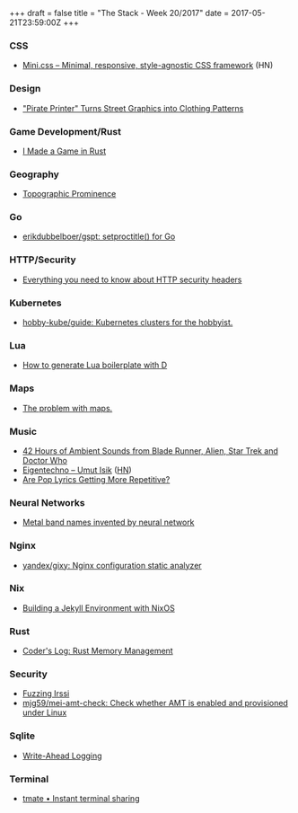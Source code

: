 +++
draft = false
title = "The Stack - Week 20/2017"
date = 2017-05-21T23:59:00Z
+++


### CSS

 - [Mini.css – Minimal, responsive, style-agnostic CSS framework][Minicssminimalresponsivestyleagnosticcssframeworkhackernews] (HN)

[Minicssminimalresponsivestyleagnosticcssframeworkhackernews]: https://news.ycombinator.com/item?id=14264494



### Design

 - ["Pirate Printer" Turns Street Graphics into Clothing Patterns][Paintpresspirateprinterturnsstreetgraphicsintoclothingpatterns99invisible]

[Paintpresspirateprinterturnsstreetgraphicsintoclothingpatterns99invisible]: http://99percentinvisible.org/article/paint-press-pirate-printer-turns-street-graphics-clothing-patterns/



### Game Development/Rust

 - [I Made a Game in Rust][Imadeagameinrust]

[Imadeagameinrust]: https://michaelfairley.com/blog/i-made-a-game-in-rust/



### Geography

 - [Topographic Prominence][Topographicprominenceandrewkirmsespage]

[Topographicprominenceandrewkirmsespage]: http://www.andrewkirmse.com/prominence



### Go

 - [erikdubbelboer/gspt: setproctitle() for Go][Erikdubbelboergsptsetproctitleforgo]

[Erikdubbelboergsptsetproctitleforgo]: https://github.com/ErikDubbelboer/gspt



### HTTP/Security

 - [Everything you need to know about HTTP security headers][Appcanaryeverythingyouneedtoknowabouthttpsecurityheaders]

[Appcanaryeverythingyouneedtoknowabouthttpsecurityheaders]: https://blog.appcanary.com/2017/http-security-headers.html



### Kubernetes

 - [hobby-kube/guide: Kubernetes clusters for the hobbyist.][Hobbykubeguidekubernetesclustersforthehobbyist]

[Hobbykubeguidekubernetesclustersforthehobbyist]: https://github.com/hobby-kube/guide



### Lua

 - [How to generate Lua boilerplate with D][Howtogenerateluaboilerplatewithd]

[Howtogenerateluaboilerplatewithd]: http://beza1e1.tuxen.de/into_luad.html



### Maps

 - [The problem with maps.][Theproblemwithmaps]

[Theproblemwithmaps]: http://mjmdavis.com/showing/2017/05/16/how-to-read-maps.html



### Music

 - [42 Hours of Ambient Sounds from Blade Runner, Alien, Star Trek and Doctor Who][42hoursofambientsoundsfrombladerunneralienstartrekanddoctorwhowillhelpyourelaxsleepopenculture]
 - [Eigentechno – Umut Isik][Eigentechnoumutisik] ([HN][Eigentechnoprincipalcomponentanalysisappliedtoelectronicmusichackernews])
 - [Are Pop Lyrics Getting More Repetitive?][Arepoplyricsgettingmorerepetitive]

[42hoursofambientsoundsfrombladerunneralienstartrekanddoctorwhowillhelpyourelaxsleepopenculture]: http://www.openculture.com/2017/03/get-to-sleep-with-42-hours-of-ambient-sounds-from-blade-runner-alien-star-trek-and-doctor-who.html
[Eigentechnoumutisik]: https://www.math.uci.edu/~isik/posts/Eigentechno.html
[Eigentechnoprincipalcomponentanalysisappliedtoelectronicmusichackernews]: https://news.ycombinator.com/item?id=14336093
[Arepoplyricsgettingmorerepetitive]: https://pudding.cool/2017/05/song-repetition/index.html



### Neural Networks

 - [Metal band names invented by neural network][Postcardsfromthefrontiersofsciencemetalbandnamesinventedbyneuralnetwork]

[Postcardsfromthefrontiersofsciencemetalbandnamesinventedbyneuralnetwork]: http://lewisandquark.tumblr.com/post/160407271482/metal-band-names-invented-by-neural-network



### Nginx

 - [yandex/gixy: Nginx configuration static analyzer][Yandexgixynginxconfigurationstaticanalyzer]

[Yandexgixynginxconfigurationstaticanalyzer]: https://github.com/yandex/gixy



### Nix

 - [Building a Jekyll Environment with NixOS][Buildingajekyllenvironmentwithnixos]

[Buildingajekyllenvironmentwithnixos]: http://stesie.github.io/2016/08/nixos-github-pages-env



### Rust

 - [Coder's Log: Rust Memory Management][Coderslogrustmemorymanagement]

[Coderslogrustmemorymanagement]: http://zee-nix.blogspot.de/2017/05/rust-memory-management.html



### Security

 - [Fuzzing Irssi][Fuzzingirssi]
 - [mjg59/mei-amt-check: Check whether AMT is enabled and provisioned under Linux][Mjg59meiamtcheckcheckwhetheramtisenabledandprovisionedunderlinux]

[Fuzzingirssi]: https://irssi.org/2017/05/12/fuzzing-irssi/
[Mjg59meiamtcheckcheckwhetheramtisenabledandprovisionedunderlinux]: https://github.com/mjg59/mei-amt-check


### Sqlite

 - [Write-Ahead Logging][Writeaheadlogging]

[Writeaheadlogging]: https://www.sqlite.org/wal.html



### Terminal

 - [tmate • Instant terminal sharing][Tmateinstantterminalsharing]

[Tmateinstantterminalsharing]: https://tmate.io/

